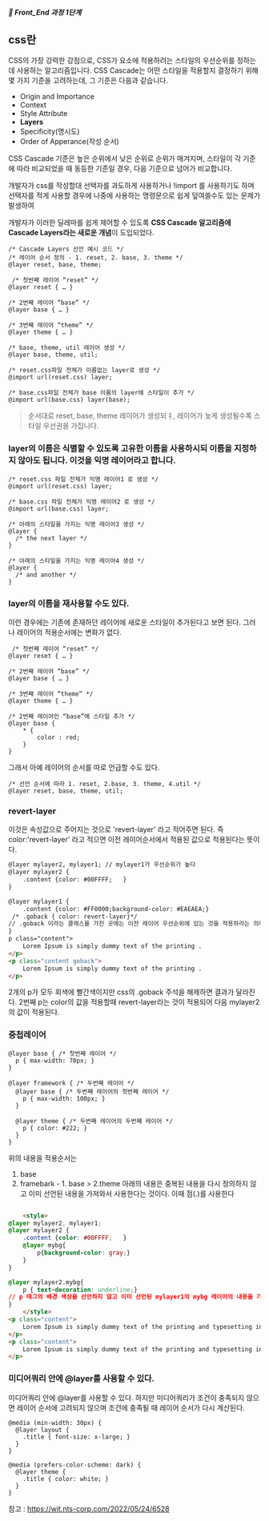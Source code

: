 ##### 🍑  Front_End 과정 1단계 

## css란
CSS의 가장 강력한 강점으로, CSS가 요소에 적용하려는 스타일의 우선순위를 정하는 데 사용하는 알고리즘입니다. 
CSS Cascade는 어떤 스타일을 적용할지 결정하기 위해 몇 가지 기준을 고려하는데, 그 기준은 다음과 같습니다.  

- Origin and Importance
- Context
- Style Attribute
- **Layers**
- Specificity(명시도)
- Order of Apperance(작성 순서)

CSS Cascade 기준은 높은 순위에서 낮은 순위로 순위가 매겨지며, 스타일이 각 기준에 따라 비교되었을 때 동등한 기준일 경우, 다음 기준으로 넘어가 비교합니다.  

개발자가 css를 작성할대 선택자를 과도하게 사용하거나 !import 를 사용하기도 하며 선택자를 적게 사용할 경우에 나중에 사용하는 명령문으로 쉽게 덮여쓸수도 있는 문제가 발생하여   

개발자가 이러한 딜레마를 쉽게 제어할 수 있도록 **CSS Cascade 알고리즘에 Cascade Layers라는 새로운 개념**이 도입되었다.


```
/* Cascade Layers 선언 예시 코드 */
/* 레이어 순서 정의 - 1. reset, 2. base, 3. theme */
@layer reset, base, theme;

 /* 첫번째 레이어 “reset” */
@layer reset { … }

/* 2번째 레이어 “base” */
@layer base { … }

/* 3번째 레이어 “theme” */
@layer theme { … }

/* base, theme, util 레이어 생성 */
@layer base, theme, util;

/* reset.css파일 전체가 이름없는 layer로 생성 */
@import url(reset.css) layer;

/* base.css파일 전체가 base 이름의 layer에 스타일이 추가 */
@import url(base.css) layer(base);

```
> 순서대로 reset, base, theme 레이어가 생성되ㅕ, 레이어가 늦게 생성될수록 스타일 우선권을 가집니다. 

### layer의 이름은 식별할 수 있도록 고유한 이름을 사용하시되 이름을 지정하지 않아도 됩니다. 이것을 익명 레이어라고 합니다.
```
/* reset.css 파일 전체가 익명 레이어1 로 생성 */
@import url(reset.css) layer;

/* base.css 파일 전체가 익명 레이어2 로 생성 */
@import url(base.css) layer;

/* 아래의 스타일을 가지는 익명 레이어3 생성 */
@layer {
  /* the next layer */
}

/* 아래의 스타일을 가지는 익명 레이어4 생성 */
@layer {
  /* and another */
}
```
### layer의 이름을 재사용할 수도 있다.
이런 경우에는 기존에 존재하던 레이어에 새로운 스타일이 추가된다고 보면 된다. 그러나 레이어의 적용순서에는 변화가 없다.
```
 /* 첫번째 레이어 “reset” */
@layer reset { … }

/* 2번째 레이어 “base” */
@layer base { … }

/* 3번째 레이어 “theme” */
@layer theme { … }

/* 2번째 레이어인 “base”에 스타일 추가 */
@layer base {
    * {
        color : red;
    }
}
```
그래서 아예 레이어의 순서를 따로 언급할 수도 있다.
```
/* 선언 순서에 따라 1. reset, 2.base, 3. theme, 4.util */
@layer reset, base, theme, util;
```
### revert-layer 
이것은 속성값으로 주어지는 것으로 'revert-layer' 라고 적어주면 된다. 즉 color:'revert-layer' 라고 적으면 이전 레이어순서에서 적용된 값으로 적용된다는 뜻이다. 

```html
@layer mylayer2, mylayer1; // mylayer1가 우선순위가 높다
@layer mylayer2 {
	.content {color: #00FFFF;   }
}

@layer mylayer1 {
	.content {color: #FF0000;background-color: #EAEAEA;}
 /* .goback { color: revert-layer}*/
// .goback 이라는 클래스를 가진 곳에는 이전 레이어 우선순위에 있는 것을 적용하라는 의미
}
p class="content">
    Lorem Ipsum is simply dummy text of the printing .
</p>
<p class="content goback">
    Lorem Ipsum is simply dummy text of the printing .
</p>
```
2개의 p가 모두 회색에 빨간색이지만 css의 .goback 주석을 해제하면 결과가 달라진다.
2번째 p는 color의 값을 적용할때 revert-layer라는 것이 적용되어 다음 mylayer2의 값이 적용된다. 

### 중첩레이어
```
@layer base { /* 첫번째 레이어 */
  p { max-width: 70px; }
}

@layer framework { /* 두번째 레이어 */
  @layer base { /* 두번째 레이어의 첫번째 레이어 */
    p { max-width: 100px; }
  }

  @layer theme { /* 두번째 레이어의 두번째 레이어 */
    p { color: #222; }
  }
}

```
위의 내용을 적용순서는 
1. base
2. framebark - 1. base > 2.theme
아래의 내용은 중복된 내용을 다시 정의하지 않고 이미 선언된 내용을 가져와서 사용한다는 것이다. 이때 점(.)를 사용한다 
```html

    <style>
@layer mylayer2, mylayer1;
@layer mylayer2 {
	.content {color: #00FFFF;   }
    @layer mybg{
        p{background-color: gray;}
    }
}

@layer mylayer2.mybg{
    p { text-decoration: underline;}
// p 태그의 배경 색상을 선언하지 않고 이미 선언된 mylayer1의 mybg 레이어의 내용을 가져온다   
}
    </style>
<p class="content">
    Lorem Ipsum is simply dummy text of the printing and typesetting industry.
</p>
<p class="content">
    Lorem Ipsum is simply dummy text of the printing and typesetting industry.
</p>
```

### 미디어쿼리 안에 @layer를 사용할 수 있다.
미디어쿼리 안에 @layer를 사용할 수 있다. 하지만 미디어쿼리가 조건이 충족되지 않으면 레이어 순서에 고려되지 않으며 조건에 충족될 때 레이어 순서가 다시 계산된다.

```
@media (min-width: 30px) {
  @layer layout {
    .title { font-size: x-large; }
  }
}

@media (prefers-color-scheme: dark) {
  @layer theme {
    .title { color: white; }
  }
}

```

참고 : https://wit.nts-corp.com/2022/05/24/6528  

